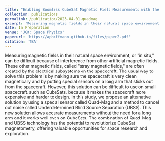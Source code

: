 ```yaml
---
title: "Enabling Boomless CubeSat Magnetic Field Measurements with the Quad-Mag Magnetometer and Underdetermined Blind Source Separation"
collection: publications
permalink: /publication/2023-04-01-quadmag
excerpt: 'Measuring magnetic fields in their natural space environment, or "in situ," can be difficult because of interference from other artificial magnetic fields. These other magnetic fields, called "stray magnetic fields," are often created by the electrical subsystems on the spacecraft. The usual way to solve this problem is by making sure the spacecraft is very clean magnetically and by putting special sensors on a long arm that sticks out from the spacecraft. However, this solution can be difficult to use on small spacecraft, such as CubeSats, because it makes the spacecraft more expensive and harder to design. In this study, we propose an alternative solution by using a special sensor called Quad-Mag and a method to cancel out noise called Underdetermined Blind Source Separation (UBSS). This new solution allows accurate measurements without the need for a long arm and it works well even on CubeSats. The combination of Quad-Mag and UBSS technology has the potential to revolutionize CubeSat magnetometry, offering valuable opportunities for space research and exploration.'
date: In Preparation
venue: 'JGR: Space Physics'
paperurl: 'https://aphoffmann.github.io/files/paper2.pdf'
citation: 'TBA'
---
```

Measuring magnetic fields in their natural space environment, or "in situ," can be difficult because of interference from other artificial magnetic fields. These other magnetic fields, called "stray magnetic fields," are often created by the electrical subsystems on the spacecraft. The usual way to solve this problem is by making sure the spacecraft is very clean magnetically and by putting special sensors on a long arm that sticks out from the spacecraft. However, this solution can be difficult to use on small spacecraft, such as CubeSats, because it makes the spacecraft more expensive and harder to design. In this study, we propose an alternative solution by using a special sensor called Quad-Mag and a method to cancel out noise called Underdetermined Blind Source Separation (UBSS). This new solution allows accurate measurements without the need for a long arm and it works well even on CubeSats. The combination of Quad-Mag and UBSS technology has the potential to revolutionize CubeSat magnetometry, offering valuable opportunities for space research and exploration.
